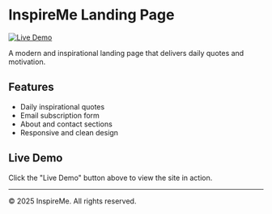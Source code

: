 # InspireMe Landing Page

[![Live Demo](https://img.shields.io/badge/Live%20Demo-Visit-blue?style=for-the-badge)](https://rajnikant357.github.io/Landing-Page/)

A modern and inspirational landing page that delivers daily quotes and motivation.

## Features
- Daily inspirational quotes
- Email subscription form
- About and contact sections
- Responsive and clean design

## Live Demo
Click the "Live Demo" button above to view the site in action.

---

© 2025 InspireMe. All rights reserved.
